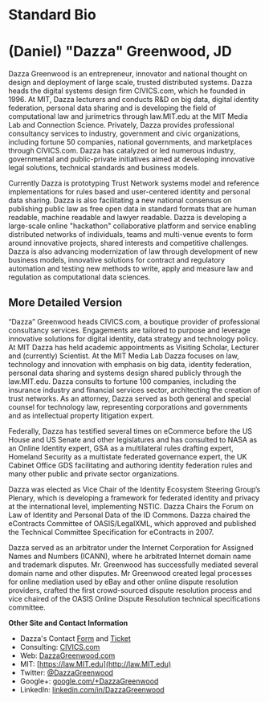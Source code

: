 # Standard Bio 
# (Daniel) "Dazza" Greenwood, JD

Dazza Greenwood is an entrepreneur, innovator and national thought on design and deployment of large scale, trusted distributed systems.  Dazza heads the digital systems design firm CIVICS.com, which he founded in 1996.  At MIT,  Dazza lecturers and conducts R&D on big data, digital identity federation, personal data sharing and is developing the field of computational law and jurimetrics through law.MIT.edu at the MIT Media Lab and Connection Science. Privately, Dazza provides professional consultancy services to industry, government and civic organizations, including fortune 50 companies, national governments, and marketplaces through CIVICS.com.  Dazza has catalyzed or led numerous industry, governmental and public-private initiatives aimed at developing innovative legal solutions, technical standards and business models.  

Currently Dazza is prototyping Trust Network systems model and reference implementations for rules based and user-centered identity and personal data sharing.  Dazza is also facilitating a new national consensus on publishing public law as free open data in standard formats that are human readable, machine readable and lawyer readable.  Dazza is developing a large-scale online "hackathon" collaborative platform and service enabling distributed networks of individuals, teams and multi-venue events to form around innovative projects, shared interests and competitive challenges.  Dazza is also advancing modernization of law through development of new business models, innovative solutions for contract and regulatory automation and testing new methods to write, apply and measure law and regulation as computational data sciences.  


## More Detailed Version

“Dazza” Greenwood heads CIVICS.com, a boutique provider of professional consultancy services. Engagements are tailored to purpose and leverage innovative solutions for digital identity, data strategy and technology policy. At MIT Dazza has held academic appointments as Visiting Scholar, Lecturer and (currently) Scientist. At the MIT Media Lab Dazza focuses on law, technology and innovation with emphasis on big data, identity federation, personal data sharing and systems design shared publicly through the law.MIT.edu. Dazza consults to fortune 100 companies, including the insurance industry and financial services sector, architecting the creation of trust networks. As an attorney, Dazza served as both general and special counsel for technology law, representing corporations and governments and as intellectual property litigation expert.

Federally, Dazza has testified several times on eCommerce before the US House and US Senate and other legislatures and has consulted to NASA as an Online Identity expert, GSA as a multilateral rules drafting expert, Homeland Security as a multistate federated governance expert, the UK Cabinet Office GDS facilitating and authoring identity federation rules and many other public and private sector organizations.

Dazza was elected as Vice Chair of the Identity Ecosystem Steering Group’s Plenary, which is developing a framework for federated identity and privacy at the international level, implementing NSTIC. Dazza Chairs the Forum on Law of Identity and Personal Data of the ID Commons. Dazza chaired the eContracts Committee of OASIS/LegalXML, which approved and published the Technical Committee Specification for eContracts in 2007.

Dazza served as an arbitrator under the Internet Corporation for Assigned Names and Numbers (ICANN), where he arbitrated Internet domain name and trademark disputes. Mr. Greenwood has successfully mediated several domain name and other disputes. Mr Greenwood created legal processes for online mediation used by eBay and other online dispute resolution providers, crafted the first crowd-sourced dispute resolution process and vice chaired of the OASIS Online Dispute Resolution technical specifications committee.

**Other Site and Contact Information**

* Dazza's Contact [Form](https://docs.google.com/a/civics.com/spreadsheet/viewform?formkey=dEJqM0JTNENrZEtvNjJIVFItTzNiUkE6MQ#gid=0) and [Ticket](https://github.com/DazzaGreenwood/Interface/issues/new)
* Consulting: [CIVICS.com](http://CIVICS.com)
* Web: [DazzaGreenwood.com](http://DazzaGreenwood.com)
* MIT: [https://law.MIT.edu](http://law.MIT.edu)
* Twitter: [@DazzaGreenwood](http://Twitter.com/DazzaGreenwood)
* Google+: [google.com/+DazzaGreenwood](http://google.com/+DazzaGreenwood)
* LinkedIn: [linkedin.com/in/DazzaGreenwood](http://linkedin.com/in/DazzaGreenwood)

